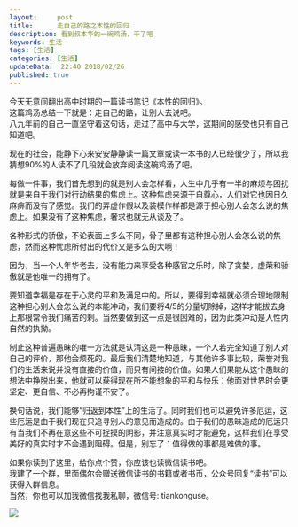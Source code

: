 ```yaml
---   
layout:     post  
title:      走自己的路之本性的回归
description: 看到叔本华的一碗鸡汤，干了吧  
keywords: 生活  
tags: [生活]  
categories: [生活]  
updateData:  22:40 2018/02/26
published: true  
---  
```

  

今天无意间翻出高中时期的一篇读书笔记《本性的回归》。  
这篇鸡汤总结一下就是：走自己的路，让别人去说吧。  
八九年前的自己一直坚守着这句话，走过了高中与大学，这期间的感受也只有自己知道吧。  


现在的社会，能静下心来安安静静读一篇文章或读一本书的人已经很少了，所以我猜想90%的人读不了几段就会放弃阅读这碗鸡汤了吧。  


每做一件事，我们首先想到的就是别人会怎样看，人生中几乎有一半的麻烦与困扰就是来自于我们对行动结果的焦虑上。这种焦虑来源于自尊心，人们对它也因日久麻痹而没有了感觉。我们的弄虚作假以及装模作样都是源于担心别人会怎么说的焦虑上。如果没有了这种焦虑，奢求也就无从谈及了。   


各种形式的骄傲，不论表面上多么不同，骨子里都有这种担心别人会怎么说的焦虑，然而这种忧虑所付出的代价又是多么的大啊！   


因为，当一个人年华老去，没有能力来享受各种感官之乐时，除了贪婪，虚荣和骄傲就是他唯一的拥有了。   


要知道幸福是存在于心灵的平和及满足中的。所以，要得到幸福就必须合理地限制这种担心别人会怎么说的本能冲动，我们要将4/5的分量切除掉，这样才能拔去身上那根常令我们痛苦的剌。当然要做到这一点是很困难的，因为此类冲动是人性内自然的执拗。   


制止这种普遍愚昧的唯一方法就是认清这是一种愚昧，一个人若完全知道了别人对自己的评价，那他会烦死的。最后我们清楚地知道，与其他许多事比较，荣誉对我们的生活来说并没有直接的价值，而只有间接的价值。如果人们果能从这个愚昧的想法中挣脱出来，他就可以获得现在所不能想象的平和与快乐：他面对世界时会更坚定、更自信、不必再拘谨不安了。   


换句话说，我们能够“归返到本性”上的生活了。同时我们也可以避免许多厄运，这些厄运是由于我们现在只追寻别人的意见而造成的。由于我们的愚昧造成的厄运只有当我们不再在意这些不可捉摸的阴影，并注意真实时才能避免，这样我们在享受美好的真实时才不会遇到阻碍。但是，别忘了：值得做的事都是难做的事。  



如果你读到了这里，给你点个赞，你应该也读微信读书吧。  
我建了一个群，里面偶尔会赠送微信读书的书籍或者书币，公众号回复“读书”可以获得入群信息。  
当然，你也可以加我微信找我私聊，微信号: tiankonguse。  

![](//res.tiankonguse.com/images/tiankonguse-support.png)  


